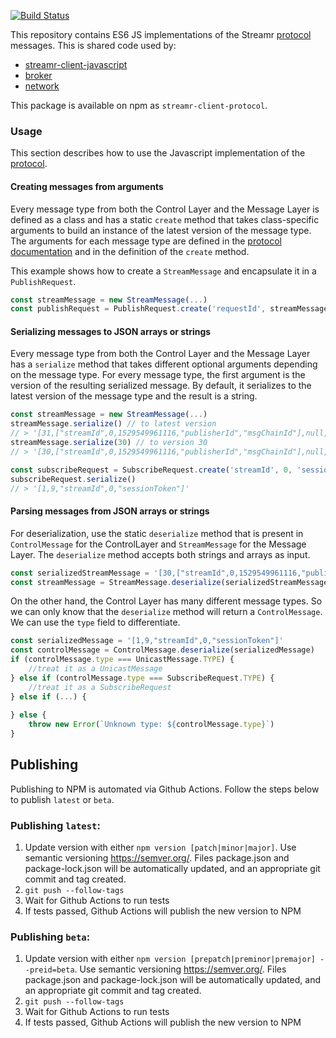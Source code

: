 [![Build Status](https://travis-ci.com/streamr-dev/streamr-client-protocol-js.svg?branch=master)](https://travis-ci.com/streamr-dev/streamr-client-protocol-js)

This repository contains ES6 JS implementations of the Streamr [protocol](https://github.com/streamr-dev/streamr-specs/blob/master/PROTOCOL.md) messages. This is shared code used by:
 
 - [streamr-client-javascript](https://github.com/streamr-dev/streamr-client-javascript)
 - [broker](https://github.com/streamr-dev/broker)
 - [network](https://github.com/streamr-dev/network)
 
 This package is available on npm as `streamr-client-protocol`.

### Usage

This section describes how to use the Javascript implementation of the [protocol](https://github.com/streamr-dev/streamr-specs/blob/master/PROTOCOL.md).

#### Creating messages from arguments

Every message type from both the Control Layer and the Message Layer is defined as a class and has a static `create` method that takes class-specific arguments to build an instance of the latest version of the message type. The arguments for each message type are defined in the [protocol documentation](https://github.com/streamr-dev/streamr-specs/blob/master/PROTOCOL.md) and in the definition of the `create` method.

This example shows how to create a `StreamMessage` and encapsulate it in a `PublishRequest`.

```javascript
const streamMessage = new StreamMessage(...)
const publishRequest = PublishRequest.create('requestId', streamMessage, 'sessionToken')
```

#### Serializing messages to JSON arrays or strings

Every message type from both the Control Layer and the Message Layer has a `serialize` method that takes different optional arguments depending on the message type. For every message type, the first argument is the version of the resulting serialized message. By default, it serializes to the latest version of the message type and the result is a string.

```javascript
const streamMessage = new StreamMessage(...)
streamMessage.serialize() // to latest version
// > '[31,["streamId",0,1529549961116,"publisherId","msgChainId"],null,27,0,{"foo":"bar"},0,null]'
streamMessage.serialize(30) // to version 30
// > '[30,["streamId",0,1529549961116,"publisherId","msgChainId"],null,27,{"foo":"bar"},0,null]'

const subscribeRequest = SubscribeRequest.create('streamId', 0, 'sessionToken')
subscribeRequest.serialize()
// > '[1,9,"streamId",0,"sessionToken"]'
```

#### Parsing messages from JSON arrays or strings

For deserialization, use the static `deserialize` method that is present in `ControlMessage` for the ControlLayer and `StreamMessage` for the Message Layer. The `deserialize` method accepts both strings and arrays as input.

```javascript
const serializedStreamMessage = '[30,["streamId",0,1529549961116,"publisherId","msgChainId"],null,27,{"foo":"bar"},0,null]'
const streamMessage = StreamMessage.deserialize(serializedStreamMessage)
``` 

On the other hand, the Control Layer has many different message types. So we can only know that the `deserialize` method will return a `ControlMessage`. We can use the `type` field to differentiate.

```javascript
const serializedMessage = '[1,9,"streamId",0,"sessionToken"]'
const controlMessage = ControlMessage.deserialize(serializedMessage)
if (controlMessage.type === UnicastMessage.TYPE) {
    //treat it as a UnicastMessage
} else if (controlMessage.type === SubscribeRequest.TYPE) {
    //treat it as a SubscribeRequest
} else if (...) {
    
} else {
    throw new Error(`Unknown type: ${controlMessage.type}`)
}
```

## Publishing

Publishing to NPM is automated via Github Actions. Follow the steps below to publish `latest` or `beta`.

### Publishing `latest`:
1. Update version with either `npm version [patch|minor|major]`. Use semantic versioning
https://semver.org/. Files package.json and package-lock.json will be automatically updated, and an appropriate git commit and tag created. 
2. `git push --follow-tags`
3. Wait for Github Actions to run tests
4. If tests passed, Github Actions will publish the new version to NPM

### Publishing `beta`:
1. Update version with either `npm version [prepatch|preminor|premajor] --preid=beta`. Use semantic versioning
https://semver.org/. Files package.json and package-lock.json will be automatically updated, and an appropriate git commit and tag created. 
2. `git push --follow-tags`
3. Wait for Github Actions to run tests
4. If tests passed, Github Actions will publish the new version to NPM
